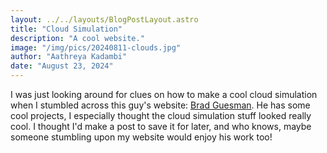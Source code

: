 ```yaml
---
layout: ../../layouts/BlogPostLayout.astro
title: "Cloud Simulation"
description: "A cool website."
image: "/img/pics/20240811-clouds.jpg"
author: "Aathreya Kadambi"
date: "August 23, 2024"
---
```


I was just looking around for clues on how to make a cool cloud simulation when I stumbled across this guy's website: <a href="https://bradguesman.com/">Brad Guesman</a>. He has some cool projects, I especially thought the cloud simulation stuff looked really cool. I thought I'd make a post to save it for later, and who knows, maybe someone stumbling upon my website would enjoy his work too!